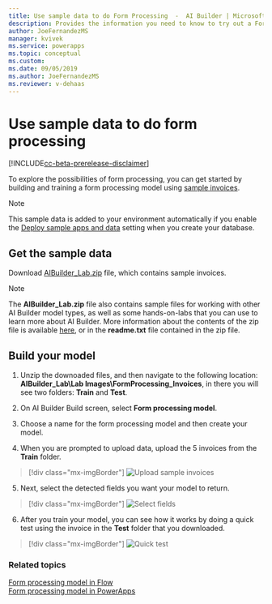 ```yaml
---
title: Use sample data to do Form Processing  -  AI Builder | Microsoft Docs
description: Provides the information you need to know to try out a Form Processing model with sample data AI Builder.
author: JoeFernandezMS
manager: kvivek
ms.service: powerapps
ms.topic: conceptual
ms.custom: 
ms.date: 09/05/2019
ms.author: JoeFernandezMS
ms.reviewer: v-dehaas
---
```


# Use sample data to do form processing

[!INCLUDE[cc-beta-prerelease-disclaimer](./includes/cc-beta-prerelease-disclaimer.md)]

To explore the possibilities of form processing, you can get started by building and training a form processing model using  [sample invoices](https://go.microsoft.com/fwlink/?linkid=2103171).

> [!NOTE]
> This sample data is added to your environment automatically if you enable the [Deploy sample apps and data](build-model.md#deploy-sample-apps-and-data) setting when you create your database.

## Get the sample data

Download [AIBuilder_Lab.zip](https://go.microsoft.com/fwlink/?linkid=2103171) file, which contains sample invoices. 

> [!NOTE]
> The **AIBuilder_Lab.zip** file also contains sample files for working with other AI Builder model types, as well as some hands-on-labs that you can use to learn more about AI Builder. More information about the contents of the zip file is available [here](
https://go.microsoft.com/fwlink/?linkid=2103171), or in the **readme.txt** file contained in the zip file. 

## Build your model

1. Unzip the downoaded files, and then navigate to the following location: **AIBuilder_Lab\Lab Images\FormProcessing_Invoices**, in there you will see two folders: **Train** and **Test**.

2. On AI Builder Build screen, select **Form processing model**.

3. Choose a name for the form processing model and then create your model.

4. When you are prompted to upload data, upload the 5 invoices from the **Train** folder.

> [!div class="mx-imgBorder"]
> ![Upload sample invoices](media/upload-forms.png "Upload sample invoices")

5. Next, select the detected fields you want your model to return.

> [!div class="mx-imgBorder"]
> ![Select fields](media/select-form-fields.png "Select fields")

6. After you train your model, you can see how it works by doing a quick test using the invoice in the **Test** folder that you downloaded.

> [!div class="mx-imgBorder"]
> ![Quick test](media/quick-test-form.png "Quick test")

### Related topics
[Form processing model in Flow](form-processing-model-in-flow.md) </br>
[Form processing model in PowerApps](form-processor-component-in-powerapps.md)
